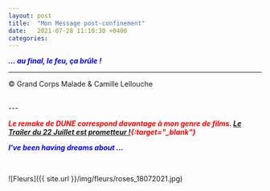 ```yaml
---
layout: post
title:  "Mon Message post-confinement"
date:   2021-07-28 11:10:30 +0400
categories: 
---
```



<span style="color: blue">***... au final, le feu, ça brûle !***</span>
<br/>


---
&copy;  Grand Corps Malade & Camille Lellouche

<br>
---


<span style="color: red">***Le remake de DUNE correspond davantage à mon genre de films. [Le Trailer du 22 Juillet est prometteur !](https://www.youtube.com/watch?v=CjVqieIWGjM){:target="_blank"}***</span>

<span style="color: blue">***I've been having dreams about ...***</span>

<br>



![Fleurs]({{ site.url }}/img/fleurs/roses_18072021.jpg)